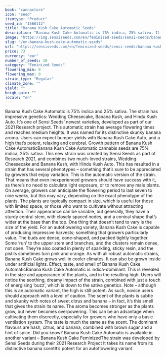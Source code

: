 ```yaml
---
book: "cannastore"
icon: "seed"
itemtype: "Product"
seed_id: "1560112"
title: "Banana Kush Cake Automatic Seeds"
description: "Banana Kush Cake Automatic is 75% indica, 25% sativa. It has some phenotype variation, is compact, and produces big yields. The high is relaxing."
image: "https://img.sensiseeds.com/en/feminized-seeds/sensi-seeds/banana-kush-cake-autoflower-image.png"
slug: "/en-banana-kush-cake-automatic-seeds"
url: "https://sensiseeds.com/en/feminized-seeds/sensi-seeds/banana-kush-cake-autoflower?a_aid=cannastore"
price: 73
currency: "eur"
number_of_seeds: 10
category: "Feminized Seeds"
flowering_min: 0
flowering_max: 0
strain_type: "Regular"
climate_zone: ""
yield: ""
heigh_gain: ""
locale: "en"
---
```

Banana Kush Cake Automatic is 75% indica and 25% sativa. The strain has impressive genetics: Wedding Cheesecake, Banana Kush, and Hindu Kush Auto. It’s one of Sensi Seeds’ newest varieties, developed as part of our 2021 Research project. This automatic strain has average flowering times and reaches medium heights. It was named for its distinctive skunky banana aroma. Users can expect bumper yields with Banana Kush Cake Auto, and a high that’s potent, relaxing and cerebral. Growth pattern of Banana Kush Cake AutomaticBanana Kush Cake Automatic cannabis seeds are 75% indica, 25% sativa. This new strain was created by Sensi Seeds as part of Research 2021, and combines two much-loved strains, Wedding Cheesecake and Banana Kush, with Hindu Kush Auto. This has resulted in a strain that has several phenotypes – something that’s sure to be appreciated by growers that enjoy variation. This is the automatic version of the strain. That means that even inexperienced growers should have success with it, as there’s no need to calculate light exposure, or to remove any male plants. On average, growers can anticipate the flowering period to last seven to nine weeks, but this may vary, depending on the exact phenotype of the plants. The plants are typically compact in size, which is useful for those with limited space, or those who want to cultivate without attracting attention. Their appearance can be variable, but generally, they have a sturdy central stem, with closely spaced nodes, and a conical shape that’s wider at the base than the top. One thing that doesn’t tend to vary is the size of the yield. For an autoflowering variety, Banana Kush Cake is capable of producing impressive harvests; something that growers particularly value. The buds are dense, cone-shaped, and packed tightly together. Some ‘run’ to the upper stem and branches, and the clusters remain dense, not open. They’re also coated in plenty of sparkling, sticky resin, and the pistils sometimes turn pink and orange. As with all robust automatic strains, Banana Kush Cake grows well in cooler climates. It can also be grown inside under artificial lights. Effect, taste, and smell of Banana Kush Cake AutomaticBanana Kush Cake Automatic is indica-dominant. This is revealed in the size and appearance of the plants, and in the resulting high. Users will notice the soothing, dreamy impact of the strain, combined with just a touch of energising ‘buzz’, which is down to the sativa genetics. Note – although this is an automatic variant, the high is still potent. As such, novice users should approach with a level of caution. The scent of the plants is subtle and skunky with notes of sweet citrus and banana – in fact, it’s this smell that gives the strain its name. The aroma becomes stronger as the plants grow, but never becomes overpowering. This can be an advantage when cultivating them discreetly, especially for growers who have only a basic ventilation system. The taste is much the same as the scent. The dominant flavours are hash, citrus, and banana, combined with brown sugar and a hint of spice. Did you know? Banana Kush Cake Automatic is available in another variant – Banana Kush Cake FeminizedThe strain was developed by Sensi Seeds during their 2021 Research Project It takes its name from its distinctive banana scentIt’s potent for an autoflowering variant
